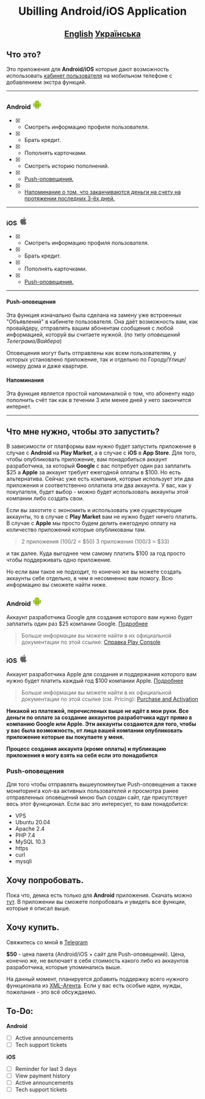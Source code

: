 # <p align=center> Ubilling Android/iOS Application <p>

## <p align=center>[English](/README_EN.md) [Українська](/README.md)<p>

## Что это?
Это приложения для **Android/iOS** которые дают возможность использовать [кабинет пользователя](http://demo.ubilling.net.ua:9999/billing/userstats/) на мобильном телефоне с добавлением экстра функций.

<hr>

### Android ![Android Logo](/img/Android.png)

- [x] - Смотреть информацию профиля пользователя.
- [x] - Брать кредит.
- [x] - Пополнять карточками.
- [x] - Смотреть историю пополнений.
- [x] - [Push-оповещения.](#Push-оповещения)
- [x] - [Напоминание о том, что заканчиваются деньги на счету на протяжении последних 3-ёх дней.](#Напоминания)

<hr>

### iOS ![Apple Logo](/img/Apple.png)

- [x] - Смотреть информацию профиля пользователя.
- [x] - Брать кредит.
- [x] - Пополнять карточками.
- [x] - [Push-оповещения.](#Push-оповещения)

<hr>

#### Push-оповещения
Эта функция изначально была сделана на замену уже встроенных "Объявлений" в кабинете пользователя. Она даёт возможность вам, как провайдеру, отправлять вашим абонентам сообщения с любой информацией, которуй вы считаете нужной. (*по типу оповещений Телеграма/Вайбера*)

Оповещения могут быть отправлены как всем пользователям, у которых установлено приложение, так и отдельно по Городу/Улице/номеру дома и даже квартире.

#### Напоминания
Эта функция является простой напоминалкой о том, что абоненту надо пополнить счёт так как в течении 3 или менее дней у него закончится интернет.

<hr>

## Что мне нужно, чтобы это запустить?

В зависимости от платформы вам нужно будет запустить приложение в случае с **Android** на **Play Market**, а в случае с **iOS** в **App Store**. Для того, чтобы опубликовать приложение, вам понадобиться аккаунт разработчика, за который **Google** с вас потребует один раз заплатить $25 а **Apple** за аккаунт требует ежегодной оплаты в $100. Но есть альтернатива. Сейчас уже есть компания, которые использует эти два приложения и соответственно оплатила эти два аккаунта. У вас, как у покупателя, будет выбор - можно будет использовать аккаунты этой компании либо создать свои.

Если вы захотите с экономить и использовать уже существующие аккаунты, то в случае с **Play Market** вам не нужно будет ничего платить. В случае с **Apple** мы просто будем делить ежегодную оплату на количество приложений которые опубликованы там.

> 2 приложения (100/2 = $50) 
> 3 приложения (100/3 = $33)

и так далее. Куда выгоднее чем самому платить $100 за год просто чтобы поддерживать одно приложение.

Но если вам такое не подходит, то конечно же вы можете создать аккаунты себе отдельно, в чем я несомненно вам помогу. Всю информацию вы сможете найти ниже.

### Android ![Android Logo](/img/Android.png)
Аккаунт разработчика Google для создания которого вам нужно будет заплатить один раз $25 компании Google. [Подробнее](https://play.google.com/console/u/0/signup)
> Больше информации вы можете найти в их официальной документации по этой ссылке: [Справка Play Console](https://support.google.com/googleplay/android-developer/answer/6112435?hl=ru)

### iOS ![Apple Logo](/img/Apple.png)
Аккаунт разработчика Apple для создания и поддержания которого вам нужно будет платить каждый год $100 компании Apple. [Подробнее](https://developer.apple.com/programs/enroll/)
> Больше информации вы можете найти в их официальной документации по этой ссылке (см. Pricing): [Purchase and Activation](https://developer.apple.com/support/purchase-activation/)

**Никакой из платежей, перечисленых выше не идёт в мои руки. Все деньги по оплате за создание аккаунтов разработчика идут прямо в компанию Google или Apple. Эти аккаунты создаются для того, чтобы у вас была возможность, от лица вашей компании опубликовать приложение которые вы покупаете у меня.**

**Процесс создания аккаунта (кроме оплаты) и публикацию приложения я могу взять на себя если это понадобится**

### Push-оповещения
Для того чтобы отправлять вышеупомянутые Push-оповещения а также мониторинга кол-ва активных пользователей и просмотра ранее отправленных оповещений мною был создан сайт, где присутствует весь этот функционал.
Если вас это интересует, то вам понадобится:
 * VPS
 * Ubuntu 20.04
 * Apache 2.4
 * PHP 7.4
 * MySQL 10.3
 * https
 * curl
 * mysqli

## Хочу попробовать.
Пока что, демка есть только для **Android** приложения. Скачать можно [тут](/myubilling.apk). В приложении вы сможете попробовать и увидеть все функции, которые я описал выше.

## Хочу купить.
Свяжитесь со мной в [Telegram](https://t.me/vitaliy_t0)

**$50** - цена пакета (Android/iOS + сайт для Push-оповещений).
Цена, конечно же, не включает в себя стоимость какого либо из аккаунтов разработчика, которые упоминались выше.

На данный момент, планируется добавить поддержку всего нужного функционала из [XML-Агента](http://wiki.ubilling.net.ua/doku.php?id=xmlagent).
Если у вас есть особые идеи, нужды, пожелания - это всё обсуждаемо.

## To-Do:
**Android** 
* [ ] Active announcements
* [ ] Tech support tickets

**iOS**
* [ ] Reminder for last 3 days
* [ ] View payment history
* [ ] Active announcements
* [ ] Tech support tickets